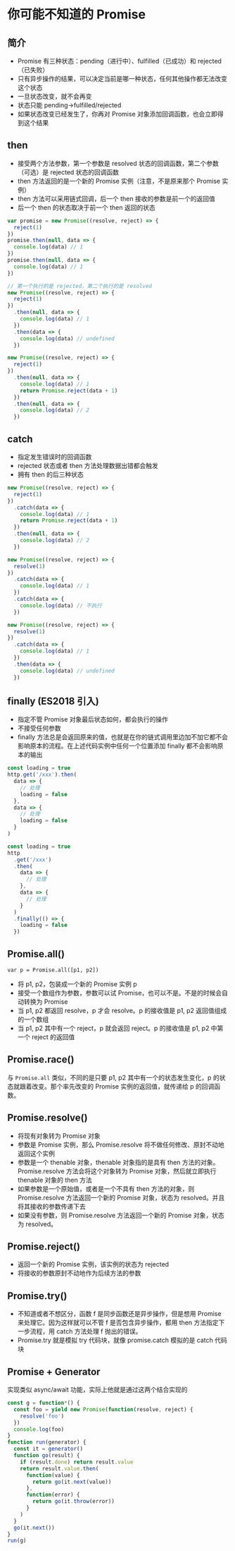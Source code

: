 # 你可能不知道的 Promise

## 简介

- Promise 有三种状态：pending（进行中）、fulfilled（已成功）和 rejected（已失败）
- 只有异步操作的结果，可以决定当前是哪一种状态，任何其他操作都无法改变这个状态
- 一旦状态改变，就不会再变
- 状态只能 pending->fulfilled/rejected
- 如果状态改变已经发生了，你再对 Promise 对象添加回调函数，也会立即得到这个结果

## then

- 接受两个方法参数，第一个参数是 resolved 状态的回调函数，第二个参数（可选）是 rejected 状态的回调函数
- then 方法返回的是一个新的 Promise 实例（注意，不是原来那个 Promise 实例）
- then 方法可以采用链式回调，后一个 then 接收的参数是前一个的返回值
- 后一个 then 的状态取决于前一个 then 返回的状态

```js
var promise = new Promise((resolve, reject) => {
  reject(1)
})
promise.then(null, data => {
  console.log(data) // 1
})
promise.then(null, data => {
  console.log(data) // 1
})

// 第一个执行的是 rejected，第二个执行的是 resolved
new Promise((resolve, reject) => {
  reject(1)
})
  .then(null, data => {
    console.log(data) // 1
  })
  .then(data => {
    console.log(data) // undefined
  })

new Promise((resolve, reject) => {
  reject(1)
})
  .then(null, data => {
    console.log(data) // 1
    return Promise.reject(data + 1)
  })
  .then(null, data => {
    console.log(data) // 2
  })
```

## catch

- 指定发生错误时的回调函数
- rejected 状态或者 then 方法处理数据出错都会触发
- 拥有 then 的后三种状态

```js
new Promise((resolve, reject) => {
  reject(1)
})
  .catch(data => {
    console.log(data) // 1
    return Promise.reject(data + 1)
  })
  .then(null, data => {
    console.log(data) // 2
  })

new Promise((resolve, reject) => {
  resolve(1)
})
  .catch(data => {
    console.log(data) // 1
  })
  .catch(data => {
    console.log(data) // 不执行
  })

new Promise((resolve, reject) => {
  resolve(1)
})
  .catch(data => {
    console.log(data) // 1
  })
  .then(data => {
    console.log(data) // undefined
  })
```

## finally (ES2018 引入)

- 指定不管 Promise 对象最后状态如何，都会执行的操作
- 不接受任何参数
- finally 方法总是会返回原来的值，也就是在你的链式调用里边加不加它都不会影响原本的流程。在上述代码实例中任何一个位置添加 finally 都不会影响原本的输出

```js
const loading = true
http.get('/xxx').then(
  data => {
    // 处理
    loading = false
  },
  data => {
    // 处理
    loading = false
  }
)

const loading = true
http
  .get('/xxx')
  .then(
    data => {
      // 处理
    },
    data => {
      // 处理
    }
  )
  .finally(() => {
    loading = false
  })
```

## Promise.all()

`var p = Promise.all([p1, p2])`

- 将 p1, p2，包装成一个新的 Promise 实例 p
- 接受一个数组作为参数，参数可以试 Promise，也可以不是。不是的时候会自动转换为 Promise
- 当 p1, p2 都返回 resolve，p 才会 resolve。p 的接收值是 p1, p2 返回值组成的一个数组
- 当 p1, p2 其中有一个 reject，p 就会返回 reject。p 的接收值是 p1, p2 中第一个 reject 的返回值

## Promise.race()

与 `Promise.all` 类似，不同的是只要 p1, p2 其中有一个的状态发生变化，p 的状态就跟着改变。那个率先改变的 Promise 实例的返回值，就传递给 p 的回调函数。

## Promise.resolve()

- 将现有对象转为 Promise 对象
- 参数是 Promise 实例，那么 Promise.resolve 将不做任何修改、原封不动地返回这个实例
- 参数是一个 thenable 对象，thenable 对象指的是具有 then 方法的对象。Promise.resolve 方法会将这个对象转为 Promise 对象，然后就立即执行 thenable 对象的 then 方法
- 如果参数是一个原始值，或者是一个不具有 then 方法的对象，则 Promise.resolve 方法返回一个新的 Promise 对象，状态为 resolved。并且将其接收的参数传递下去
- 如果没有参数，则 Promise.resolve 方法返回一个新的 Promise 对象，状态为 resolved。

## Promise.reject()

- 返回一个新的 Promise 实例，该实例的状态为 rejected
- 将接收的参数原封不动地作为后续方法的参数

## Promise.try()

- 不知道或者不想区分，函数 f 是同步函数还是异步操作，但是想用 Promise 来处理它。因为这样就可以不管 f 是否包含异步操作，都用 then 方法指定下一步流程，用 catch 方法处理 f 抛出的错误。
- Promise.try 就是模拟 try 代码块，就像 promise.catch 模拟的是 catch 代码块

## Promise + Generator

实现类似 async/await 功能，实际上他就是通过这两个结合实现的

```js
const g = function*() {
  const foo = yield new Promise(function(resolve, reject) {
    resolve('foo')
  })
  console.log(foo)
}
function run(generator) {
  const it = generator()
  function go(result) {
    if (result.done) return result.value
    return result.value.then(
      function(value) {
        return go(it.next(value))
      },
      function(error) {
        return go(it.throw(error))
      }
    )
  }
  go(it.next())
}
run(g)
```
